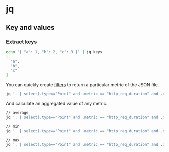 # jq

## Key and values

### Extract keys

```bash
echo '{ "a": 1, "b": 2, "c": 3 }' | jq keys
[
  "a",
  "b",
  "c"
]
```



You can quickly create [filters](https://stedolan.github.io/jq/manual/#Basicfilters) to return a particular metric of the JSON file.

```bash
jq '. | select(.type=="Point" and .metric == "http_req_duration" and .data.tags.status >= "200")' myscript-output.json
```

And calculate an aggregated value of any metric.

```bash
// average
jq '. | select(.type=="Point" and .metric == "http_req_duration" and .data.tags.status >= "200") | .data.value' myscript-output.json | jq -s 'add/length'

// min
jq '. | select(.type=="Point" and .metric == "http_req_duration" and .data.tags.status >= "200") | .data.value' myscript-output.json | jq -s min

// max
jq '. | select(.type=="Point" and .metric == "http_req_duration" and .data.tags.status >= "200") | .data.value' myscript-output.json | jq -s max

```

